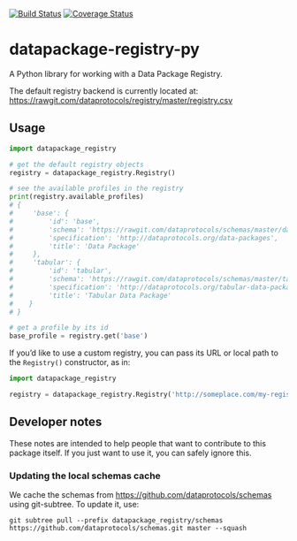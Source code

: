 [![Build Status](https://travis-ci.org/okfn/datapackage-registry-py.svg)](https://travis-ci.org/okfn/datapackage-registry-py)
[![Coverage Status](https://coveralls.io/repos/okfn/datapackage-registry-py/badge.svg?branch=master&service=github)](https://coveralls.io/github/okfn/datapackage-registry-py?branch=master)

datapackage-registry-py
=======================

A Python library for working with a Data Package Registry.

The default registry backend is currently located at:
<https://rawgit.com/dataprotocols/registry/master/registry.csv>

Usage
-----

```python
import datapackage_registry

# get the default registry objects
registry = datapackage_registry.Registry()

# see the available profiles in the registry
print(registry.available_profiles)
# {
#     'base': {
#         'id': 'base',
#         'schema': 'https://rawgit.com/dataprotocols/schemas/master/data-package.json',
#         'specification': 'http://dataprotocols.org/data-packages',
#         'title': 'Data Package'
#     },
#     'tabular': {
#         'id': 'tabular',
#         'schema': 'https://rawgit.com/dataprotocols/schemas/master/tabular-data-package.json',
#         'specification': 'http://dataprotocols.org/tabular-data-package/',
#         'title': 'Tabular Data Package'
#    }
# }

# get a profile by its id
base_profile = registry.get('base')
```

If you’d like to use a custom registry, you can pass its URL or local
path to the `Registry()` constructor, as in:

```python
import datapackage_registry

registry = datapackage_registry.Registry('http://someplace.com/my-registry.csv')
```

Developer notes
---------------

These notes are intended to help people that want to contribute to this
package itself. If you just want to use it, you can safely ignore this.

### Updating the local schemas cache

We cache the schemas from <https://github.com/dataprotocols/schemas>
using git-subtree. To update it, use:

    git subtree pull --prefix datapackage_registry/schemas https://github.com/dataprotocols/schemas.git master --squash
